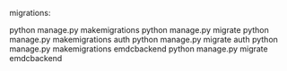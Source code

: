 migrations:

python manage.py makemigrations
python manage.py migrate
python manage.py makemigrations auth
python manage.py migrate auth
python manage.py makemigrations emdcbackend
python manage.py migrate emdcbackend
